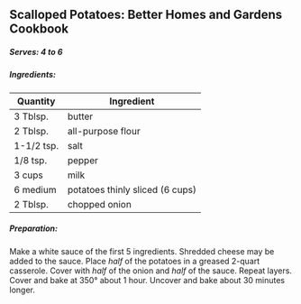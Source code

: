 ## Scalloped Potatoes: Better Homes and Gardens Cookbook

##### Serves: 4 to 6 

##### Ingredients:
Quantity        |    Ingredient
--------------- | -------------------------------------
3 Tblsp.        | butter
2 Tblsp.        | all-purpose flour
1-1/2 tsp.      | salt
1/8 tsp.        | pepper
3 cups          | milk
6 medium        | potatoes thinly sliced (6 cups)
2 Tblsp.        | chopped onion

##### Preparation:
Make a white sauce of the first 5 ingredients. Shredded cheese may be added to the sauce.
Place *half* of the potatoes in a greased 2-quart casserole. Cover with *half* of the onion
and *half* of the sauce.  Repeat layers.  Cover and bake at 350&deg; about 1 hour.  Uncover
and bake about 30 minutes longer.
